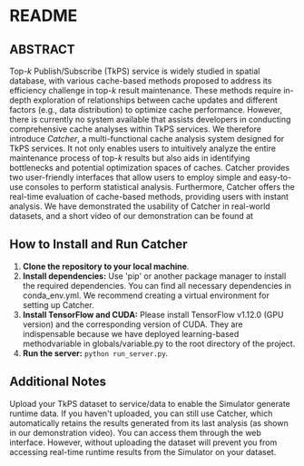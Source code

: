 # README

## ABSTRACT
Top-*k* Publish/Subscribe (TkPS) service is widely studied in spatial database, with various cache-based methods proposed to address its efficiency challenge in top-*k* result maintenance. These methods require in-depth exploration of relationships between cache updates and different factors (e.g., data distribution) to optimize cache performance. However, there is currently no system available that assists developers in conducting comprehensive cache analyses within TkPS services. We therefore introduce *Catcher*, a multi-functional cache analysis system designed for TkPS services. It not only enables users to intuitively analyze the entire maintenance process of top-*k* results but also aids in identifying bottlenecks and potential optimization spaces of caches. Catcher provides two user-friendly interfaces that allow users to employ simple and easy-to-use consoles to perform statistical analysis. Furthermore, Catcher offers the real-time evaluation of cache-based methods, providing users with instant analysis. We have demonstrated the usability of Catcher in real-world datasets, and a short video of our demonstration can be found at

## How to Install and Run Catcher
 1. **Clone the repository to your local machine**.
 2. **Install dependencies:** Use 'pip' or another package manager to install the required dependencies. You can find all necessary dependencies in conda_env.yml. We recommend creating a virtual environment for setting up Catcher.
 3. **Install TensorFlow and CUDA:** Please install TensorFlow v1.12.0 (GPU version) and the corresponding version of CUDA. They are indispensable because we have deployed learning-based methodvariable in globals/variable.py to the root directory of the project.
 5. **Run the server:**
```python run_server.py```.

## Additional Notes
Upload your TkPS dataset to service/data to enable the Simulator generate runtime data. If you haven't uploaded, you can still use Catcher, which automatically retains the results generated from its last analysis (as shown in our demonstration video). You can access them through the web interface. However, without uploading the dataset will prevent you from accessing real-time runtime results from the Simulator on your dataset.
